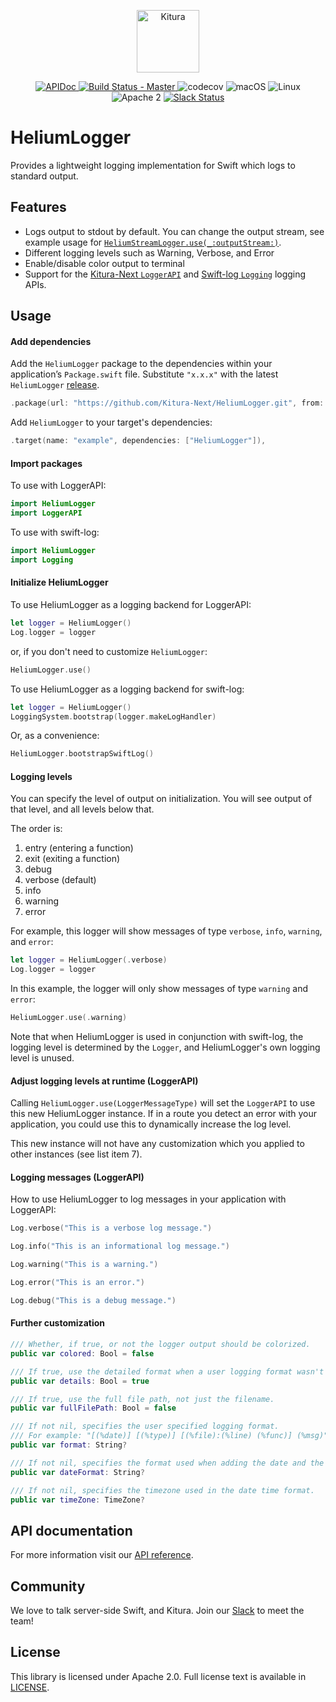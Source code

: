 <p align="center">
    <a href="http://kituranext.org/">
        <img src="https://raw.githubusercontent.com/Kitura-Next/Kitura/master/Sources/Kitura/resources/kitura-bird.svg?sanitize=true" height="100" alt="Kitura">
    </a>
</p>


<p align="center">
    <a href="https://kitura-next.github.io/HeliumLogger/index.html">
    <img src="https://img.shields.io/badge/apidoc-HeliumLogger-1FBCE4.svg?style=flat" alt="APIDoc">
    </a>
    <a href="https://travis-ci.org/Kitura-Next/HeliumLogger">
    <img src="https://travis-ci.org/Kitura-Next/HeliumLogger.svg?branch=master" alt="Build Status - Master">
    </a>
    <img src="https://codecov.io/gh/Kitura-Next/HeliumLogger/branch/master/graph/badge.svg" alt="codecov">
    <img src="https://img.shields.io/badge/os-macOS-green.svg?style=flat" alt="macOS">
    <img src="https://img.shields.io/badge/os-linux-green.svg?style=flat" alt="Linux">
    <img src="https://img.shields.io/badge/license-Apache2-blue.svg?style=flat" alt="Apache 2">
    <a href="http://swift-at-ibm-slack.mybluemix.net/">
    <img src="http://swift-at-ibm-slack.mybluemix.net/badge.svg" alt="Slack Status">
    </a>
</p>

# HeliumLogger

Provides a lightweight logging implementation for Swift which logs to standard output.

## Features

- Logs output to stdout by default. You can change the output stream, see example usage for [`HeliumStreamLogger.use(_:outputStream:)`](http://kitura-next.github.io/HeliumLogger/Classes/HeliumStreamLogger.html#use).
- Different logging levels such as Warning, Verbose, and Error
- Enable/disable color output to terminal 
- Support for the [Kitura-Next `LoggerAPI`](https://github.com/Kitura-Next/LoggerAPI) and [Swift-log `Logging`](https://github.com/apple/swift-log) logging APIs.

## Usage

#### Add dependencies

Add the `HeliumLogger` package to the dependencies within your application’s `Package.swift` file. Substitute `"x.x.x"` with the latest `HeliumLogger` [release](https://github.com/Kitura-Next/HeliumLogger/releases).

```swift
.package(url: "https://github.com/Kitura-Next/HeliumLogger.git", from: "x.x.x")
```

Add `HeliumLogger` to your target's dependencies:

```swift
.target(name: "example", dependencies: ["HeliumLogger"]),
```
#### Import packages

To use with LoggerAPI:

```swift
import HeliumLogger
import LoggerAPI
```

To use with swift-log:
```swift
import HeliumLogger
import Logging
```

#### Initialize HeliumLogger

To use HeliumLogger as a logging backend for LoggerAPI:

```swift
let logger = HeliumLogger()
Log.logger = logger
```

or, if you don't need to customize `HeliumLogger`:
```swift
HeliumLogger.use()
```

To use HeliumLogger as a logging backend for swift-log:

```swift
let logger = HeliumLogger()
LoggingSystem.bootstrap(logger.makeLogHandler)
```

Or, as a convenience:
```swift
HeliumLogger.bootstrapSwiftLog()
```


#### Logging levels

You can specify the level of output on initialization. You will see output of that level, and all levels below that.

The order is:
 1. entry (entering a function)
 2. exit (exiting a function)
 3. debug
 4. verbose (default)
 5. info
 6. &#32;warning
 7. error

For example, this logger will show messages of type `verbose`, `info`, `warning`, and `error`:
```swift
let logger = HeliumLogger(.verbose)
Log.logger = logger
```

In this example, the logger will only show messages of type `warning` and `error`:
```swift
HeliumLogger.use(.warning)
```

Note that when HeliumLogger is used in conjunction with swift-log, the logging level is determined by the `Logger`, and HeliumLogger's own logging level is unused.

#### Adjust logging levels at runtime (LoggerAPI)

Calling `HeliumLogger.use(LoggerMessageType)` will set the `LoggerAPI` to use this new HeliumLogger instance. If in a route you detect an error with your application, you could use this to dynamically increase the log level.

This new instance will not have any customization which you applied to other instances (see list item 7).

#### Logging messages (LoggerAPI)

How to use HeliumLogger to log messages in your application with LoggerAPI:
```swift
Log.verbose("This is a verbose log message.")

Log.info("This is an informational log message.")

Log.warning("This is a warning.")

Log.error("This is an error.")

Log.debug("This is a debug message.")
```

#### Further customization

```swift
/// Whether, if true, or not the logger output should be colorized.
public var colored: Bool = false

/// If true, use the detailed format when a user logging format wasn't specified.
public var details: Bool = true

/// If true, use the full file path, not just the filename.
public var fullFilePath: Bool = false

/// If not nil, specifies the user specified logging format.
/// For example: "[(%date)] [(%type)] [(%file):(%line) (%func)] (%msg)"
public var format: String?

/// If not nil, specifies the format used when adding the date and the time to the logged messages.
public var dateFormat: String?

/// If not nil, specifies the timezone used in the date time format.
public var timeZone: TimeZone?
```

## API documentation

For more information visit our [API reference](http://kitura-next.github.io/HeliumLogger/).

## Community

We love to talk server-side Swift, and Kitura. Join our [Slack](http://swift-at-ibm-slack.mybluemix.net/) to meet the team!

## License

This library is licensed under Apache 2.0. Full license text is available in [LICENSE](https://github.com/Kitura-Next/HeliumLogger/blob/master/LICENSE.txt).

